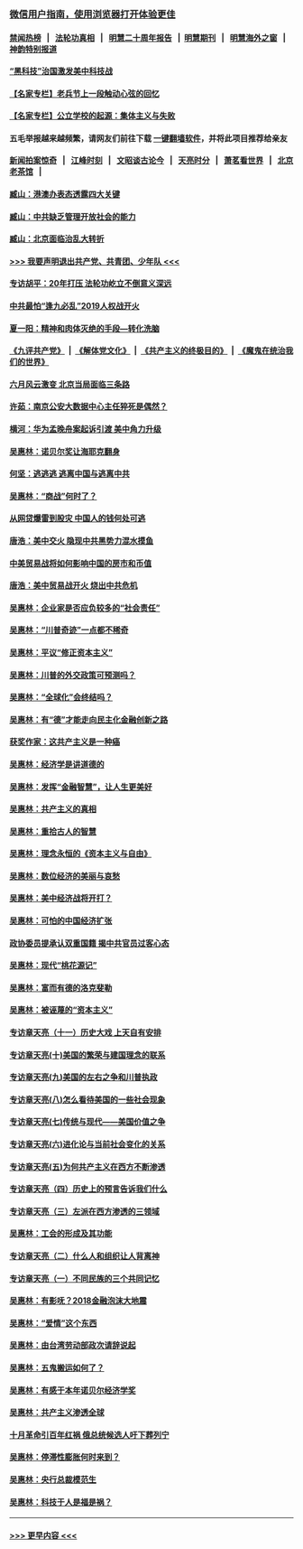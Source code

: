 ### [微信用户指南，使用浏览器打开体验更佳](https://github.com/gfw-breaker/banned-news1/blob/master/indexes/wechat-guide.md?t=0)
#### [禁闻热榜](热点新闻.md?t=0)  &nbsp;&nbsp;|&nbsp;&nbsp; [法轮功真相](https://github.com/gfw-breaker/truth/blob/master/README.md?t=0) &nbsp;&nbsp;|&nbsp;&nbsp; [明慧二十周年报告](https://github.com/gfw-breaker/mh-reports/blob/master/README.md?t=0) &nbsp;&nbsp;|&nbsp;&nbsp;[明慧期刊](https://github.com/gfw-breaker/mh-qikan) &nbsp;&nbsp;|&nbsp;&nbsp; [明慧海外之窗](https://github.com/gfw-breaker/mh-news/blob/master/README.md?t=0) &nbsp;&nbsp;|&nbsp;&nbsp; [神韵特别报道](https://github.com/gfw-breaker/mh-news/blob/master/shenyun.md?t=0)
#### [“黑科技”治国激发美中科技战](../pages/nsc423/n11638056.md?t=02031122) 
#### [【名家专栏】老兵节上一段触动心弦的回忆](../pages/nsc423/n11646016.md?t=02031122) 
#### [【名家专栏】公立学校的起源：集体主义与失败](../pages/nsc423/n11601833.md?t=02031122) 
#### 五毛举报越来越频繁，请网友们前往下载 [一键翻墙软件](https://github.com/gfw-breaker/ssr-accounts)，并将此项目推荐给亲友
#### [新闻拍案惊奇](https://github.com/gfw-breaker/banned-news1/blob/master/pages/link4.md) &nbsp;&nbsp;|&nbsp;&nbsp; [江峰时刻](https://github.com/gfw-breaker/banned-news1/blob/master/pages/link4.md) &nbsp;&nbsp;|&nbsp;&nbsp; [文昭谈古论今](https://github.com/gfw-breaker/banned-news1/blob/master/pages/link4.md) &nbsp;&nbsp;|&nbsp;&nbsp; [天亮时分](https://github.com/gfw-breaker/banned-news1/blob/master/pages/link4.md) &nbsp;&nbsp;|&nbsp;&nbsp; [萧茗看世界](https://github.com/gfw-breaker/banned-news1/blob/master/pages/link4.md) &nbsp;&nbsp;|&nbsp;&nbsp; [北京老茶馆](https://github.com/gfw-breaker/banned-news1/blob/master/pages/link4.md) &nbsp;&nbsp;|&nbsp;&nbsp; 
#### [臧山：港澳办表态透露四大关键](../pages/nsc423/n11421628.md?t=02031122) 
#### [臧山：中共缺乏管理开放社会的能力](../pages/nsc423/n11407457.md?t=02031122) 
#### [臧山：北京面临治乱大转折](../pages/nsc423/n11406895.md?t=02031122) 
#### [>>> 我要声明退出共产党、共青团、少年队 <<<](https://github.com/begood0513/goodnews/blob/master/quit/letter.md) 
#### [专访胡平：20年打压 法轮功屹立不倒意义深远](../pages/nsc423/n11398800.md?t=02031122) 
#### [中共最怕“逢九必乱”2019人权战开火](../pages/nsc423/n11385248.md?t=02031122) 
#### [夏一阳：精神和肉体灭绝的手段—转化洗脑](../pages/nsc423/n11368250.md?t=02031122) 
#### [《九评共产党》](https://github.com/begood0513/9ping.md/blob/master/README.md) &nbsp;|&nbsp; [《解体党文化》](../../../../jtdwh.md/blob/master/README.md)  &nbsp;|&nbsp; [《共产主义的终极目的》](../../../../gczydzjmd.md/blob/master/README.md) &nbsp;|&nbsp; [《魔鬼在统治我们的世界》](../../../../mgztzwmdsj.md/blob/master/README.md) 
#### [六月风云激变 北京当局面临三条路](../pages/nsc423/n11313668.md?t=02031122) 
#### [许茹：南京公安大数据中心主任猝死是偶然？](../pages/nsc423/n11064744.md?t=02031122) 
#### [横河：华为孟晚舟案起诉引渡 美中角力升级](../pages/nsc423/n11027230.md?t=02031122) 
#### [吴惠林：诺贝尔奖让海耶克翻身](../pages/nsc423/n10890049.md?t=02031122) 
#### [何坚：逃逃逃 逃离中国与逃离中共](../pages/nsc423/n10592891.md?t=02031122) 
#### [吴惠林：“商战”何时了？](../pages/nsc423/n10573558.md?t=02031122) 
#### [从网贷爆雷到股灾 中国人的钱何处可逃](../pages/nsc423/n10572800.md?t=02031122) 
#### [唐浩：美中交火 隐现中共黑势力混水摸鱼](../pages/nsc423/n10544040.md?t=02031122) 
#### [中美贸易战将如何影响中国的房市和币值](../pages/nsc423/n10543697.md?t=02031122) 
#### [唐浩：美中贸易战开火 烧出中共危机](../pages/nsc423/n10540126.md?t=02031122) 
#### [吴惠林：企业家是否应负较多的“社会责任”](../pages/nsc423/n10535022.md?t=02031122) 
#### [吴惠林：“川普奇迹”一点都不稀奇](../pages/nsc423/n10512808.md?t=02031122) 
#### [吴惠林：平议“修正资本主义”](../pages/nsc423/n10495724.md?t=02031122) 
#### [吴惠林：川普的外交政策可预测吗？](../pages/nsc423/n10462387.md?t=02031122) 
#### [吴惠林：“全球化”会终结吗？](../pages/nsc423/n10452838.md?t=02031122) 
#### [吴惠林：有“德”才能走向民主化金融创新之路](../pages/nsc423/n10432292.md?t=02031122) 
#### [获奖作家：这共产主义是一种癌](../pages/nsc423/n10431541.md?t=02031122) 
#### [吴惠林：经济学是讲道德的](../pages/nsc423/n10398014.md?t=02031122) 
#### [吴惠林：发挥“金融智慧”，让人生更美好](../pages/nsc423/n10375019.md?t=02031122) 
#### [吴惠林：共产主义的真相](../pages/nsc423/n10351394.md?t=02031122) 
#### [吴惠林：重拾古人的智慧](../pages/nsc423/n10337691.md?t=02031122) 
#### [吴惠林：理念永恒的《资本主义与自由》](../pages/nsc423/n10316274.md?t=02031122) 
#### [吴惠林：数位经济的美丽与哀愁](../pages/nsc423/n10292946.md?t=02031122) 
#### [吴惠林：美中经济战将开打？](../pages/nsc423/n10258825.md?t=02031122) 
#### [吴惠林：可怕的中国经济扩张](../pages/nsc423/n10219147.md?t=02031122) 
#### [政协委员提承认双重国籍 揭中共官员过客心态](../pages/nsc423/n10208809.md?t=02031122) 
#### [吴惠林：现代“桃花源记”](../pages/nsc423/n10185234.md?t=02031122) 
#### [吴惠林：富而有德的洛克斐勒](../pages/nsc423/n10142264.md?t=02031122) 
#### [吴惠林：被诬蔑的“资本主义”](../pages/nsc423/n10124816.md?t=02031122) 
#### [专访章天亮（十一）历史大戏 上天自有安排](../pages/nsc423/n10094905.md?t=02031122) 
#### [专访章天亮(十)美国的繁荣与建国理念的联系](../pages/nsc423/n10094899.md?t=02031122) 
#### [专访章天亮(九)美国的左右之争和川普执政](../pages/nsc423/n10094889.md?t=02031122) 
#### [专访章天亮(八)怎么看待美国的一些社会现象](../pages/nsc423/n10094857.md?t=02031122) 
#### [专访章天亮(七)传统与现代——美国价值之争](../pages/nsc423/n10093140.md?t=02031122) 
#### [专访章天亮(六)进化论与当前社会变化的关系](../pages/nsc423/n10092036.md?t=02031122) 
#### [专访章天亮(五)为何共产主义在西方不断渗透](../pages/nsc423/n10083620.md?t=02031122) 
#### [专访章天亮（四）历史上的预言告诉我们什么](../pages/nsc423/n10083606.md?t=02031122) 
#### [专访章天亮（三）左派在西方渗透的三领域](../pages/nsc423/n10081115.md?t=02031122) 
#### [吴惠林：工会的形成及其功能](../pages/nsc423/n10080633.md?t=02031122) 
#### [专访章天亮（二）什么人和组织让人背离神](../pages/nsc423/n10076637.md?t=02031122) 
#### [专访章天亮（一）不同民族的三个共同记忆](../pages/nsc423/n10074188.md?t=02031122) 
#### [吴惠林：有影呒？2018金融泡沫大地震](../pages/nsc423/n10040534.md?t=02031122) 
#### [吴惠林：“爱情”这个东西](../pages/nsc423/n10019423.md?t=02031122) 
#### [吴惠林：由台湾劳动部政次请辞说起](../pages/nsc423/n9979679.md?t=02031122) 
#### [吴惠林：五鬼搬运如何了？](../pages/nsc423/n9925338.md?t=02031122) 
#### [吴惠林：有感于本年诺贝尔经济学奖](../pages/nsc423/n9871883.md?t=02031122) 
#### [吴惠林：共产主义渗透全球](../pages/nsc423/n9812748.md?t=02031122) 
#### [十月革命引百年红祸 俄总统候选人吁下葬列宁](../pages/nsc423/n9810182.md?t=02031122) 
#### [吴惠林：停滞性膨胀何时来到？](../pages/nsc423/n9764136.md?t=02031122) 
#### [吴惠林：央行总裁模范生](../pages/nsc423/n9728134.md?t=02031122) 
#### [吴惠林：科技于人是福是祸？](../pages/nsc423/n9672982.md?t=02031122) 

----
#### [ >>> 更早内容 <<< ](../indexes/nsc423-earlier.md)
